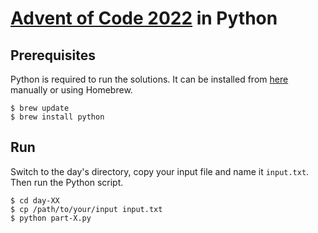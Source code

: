 # [Advent of Code 2022](https://adventofcode.com/2022) in Python

## Prerequisites
Python is required to run the solutions. It can be installed from [here](https://www.python.org/downloads/) manually or using Homebrew.

```
$ brew update
$ brew install python
```

## Run
Switch to the day's directory, copy your input file and name it `input.txt`. Then run the Python script.

```
$ cd day-XX
$ cp /path/to/your/input input.txt
$ python part-X.py
```